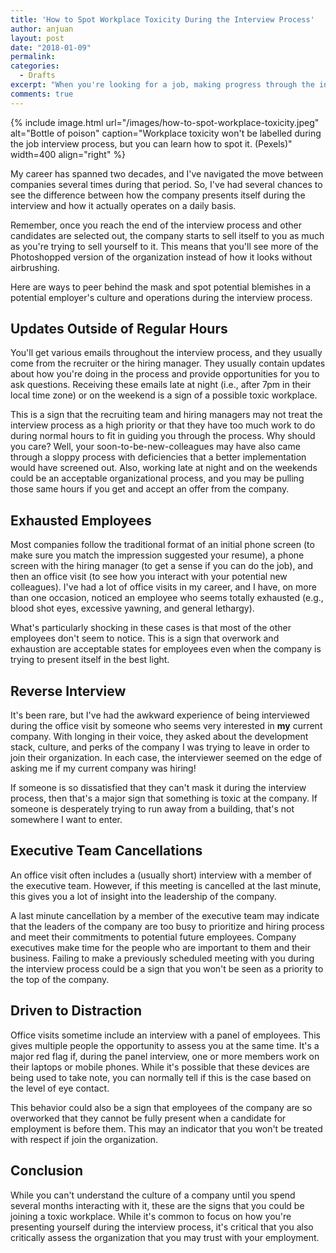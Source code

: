 ```yaml
---
title: 'How to Spot Workplace Toxicity During the Interview Process'
author: anjuan
layout: post
date: "2018-01-09"
permalink:
categories:
  - Drafts
excerpt: "When you're looking for a job, making progress through the interview process can be exciting. However, don't let it blind you to clues that the company may have a toxic workplace."
comments: true
---
```


{% include image.html url="/images/how-to-spot-workplace-toxicity.jpeg" alt="Bottle of poison" caption="Workplace toxicity won't be labelled during the job interview process, but you can learn how to spot it. (Pexels)" width=400 align="right" %}

My career has spanned two decades, and I've navigated the move between companies several times during that period. So, I've had several chances to see the difference between how the company presents itself during the interview and how it actually operates on a daily basis. 

Remember, once you reach the end of the interview process and other candidates are selected out, the company starts to sell itself to you as much as you're trying to sell yourself to it. This means that you'll see more of the Photoshopped version of the organization instead of how it looks without airbrushing.

Here are ways to peer behind the mask and spot potential blemishes in a potential employer's culture and operations during the interview process.

## Updates Outside of Regular Hours

You'll get various emails throughout the interview process, and they usually come from the recruiter or the hiring manager. They usually contain updates about how you're doing in the process and provide opportunities for you to ask questions. Receiving these emails late at night (i.e., after 7pm in their local time zone) or on the weekend is a sign of a possible toxic workplace.
 
This is a sign that the recruiting team and hiring managers may not treat the interview process as a high priority or that they have too much work to do during normal hours to fit in guiding you through the process. Why should you care? Well, your soon-to-be-new-colleagues may have also came through a sloppy process with deficiencies that a better implementation would have screened out. Also, working late at night and on the weekends could be an acceptable organizational process, and you may be pulling those same hours if you get and accept an offer from the company.

## Exhausted Employees

Most companies follow the traditional format of an initial phone screen (to make sure you match the impression suggested your resume), a phone screen with the hiring manager (to get a sense if you can do the job), and then an office visit (to see how you interact with your potential new colleagues). I've had a lot of office visits in my career, and I have, on more than one occasion, noticed an employee who seems totally exhausted (e.g., blood shot eyes, excessive yawning, and general lethargy).

What's particularly shocking in these cases is that most of the other employees don't seem to notice. This is a sign that overwork and exhaustion are acceptable states for employees even when the company is trying to present itself in the best light.

## Reverse Interview

It's been rare, but I've had the awkward experience of being interviewed during the office visit by someone who seems very interested in **my** current company. With longing in their voice, they asked about the development stack, culture, and perks of the company I was trying to leave in order to join their organization. In each case, the interviewer seemed on the edge of asking me if my current company was hiring!

If someone is so dissatisfied that they can't mask it during the interview process, then that's a major sign that something is toxic at the company. If someone is desperately trying to run away from a building, that's not somewhere I want to enter.

## Executive Team Cancellations

An office visit often includes a (usually short) interview with a member of the executive team. However, if this meeting is cancelled at the last minute, this gives you a lot of insight into the leadership of the company.

A last minute cancellation by a member of the executive team may indicate that the leaders of the company are too busy to prioritize and hiring process and meet their commitments to potential future employees. Company executives make time for the people who are important to them and their business. Failing to make a previously scheduled meeting with you during the interview process could be a sign that you won't be seen as a priority to the top of the company.

## Driven to Distraction

Office visits sometime include an interview with a panel of employees. This gives multiple people the opportunity to assess you at the same time. It's a major red flag if, during the panel interview, one or more members work on their laptops or mobile phones. While it's possible that these devices are being used to take note, you can normally tell if this is the case based on the level of eye contact.

This behavior could also be a sign that employees of the company are so overworked that they cannot be fully present when a candidate for employment is before them. This may an indicator that you won't be treated with respect if join the organization.

## Conclusion

While you can't understand the culture of a company until you spend several months interacting with it, these are the signs that you could be joining a toxic workplace. While it's common to focus on how you're presenting yourself during the interview process, it's critical that you also critically assess the organization that you may trust with your employment.